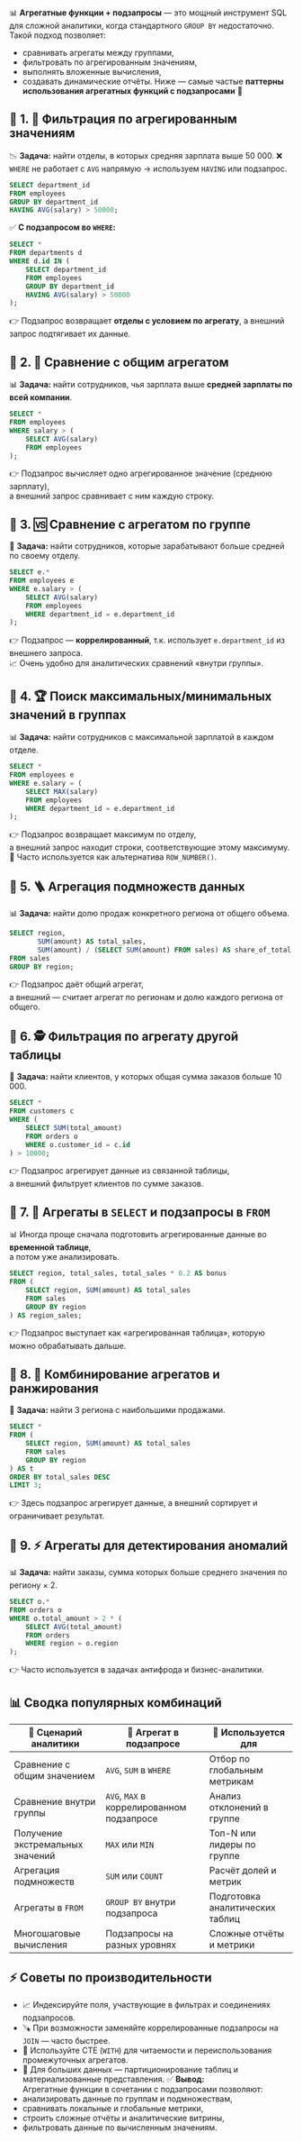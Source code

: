 📊 **Агрегатные функции + подзапросы** — это мощный инструмент SQL для сложной аналитики, когда стандартного `GROUP BY` недостаточно.
Такой подход позволяет:
- сравнивать агрегаты между группами,
- фильтровать по агрегированным значениям,
- выполнять вложенные вычисления,
- создавать динамические отчёты.
Ниже — самые частые **паттерны использования агрегатных функций с подзапросами** 🧠
## 🧮 1. 📌 **Фильтрация по агрегированным значениям**
📉 **Задача:** найти отделы, в которых средняя зарплата выше 50 000.
❌ `WHERE` не работает с `AVG` напрямую → используем `HAVING` или подзапрос.
```sql
SELECT department_id
FROM employees
GROUP BY department_id
HAVING AVG(salary) > 50000;
```
✅ **С подзапросом во `WHERE`:**
```sql
SELECT *
FROM departments d
WHERE d.id IN (
    SELECT department_id
    FROM employees
    GROUP BY department_id
    HAVING AVG(salary) > 50000
);
```
👉 Подзапрос возвращает **отделы с условием по агрегату**, а внешний запрос подтягивает их данные.
## 🧮 2. 🥇 **Сравнение с общим агрегатом**
📊 **Задача:** найти сотрудников, чья зарплата выше **средней зарплаты по всей компании**.
```sql
SELECT *
FROM employees
WHERE salary > (
    SELECT AVG(salary)
    FROM employees
);
```
👉 Подзапрос вычисляет одно агрегированное значение (среднюю зарплату),  
а внешний запрос сравнивает с ним каждую строку.
## 🧮 3. 🆚 **Сравнение с агрегатом по группе**
📌 **Задача:** найти сотрудников, которые зарабатывают больше средней по своему отделу.
```sql
SELECT e.*
FROM employees e
WHERE e.salary > (
    SELECT AVG(salary)
    FROM employees
    WHERE department_id = e.department_id
);
```
👉 Подзапрос — **коррелированный**, т.к. использует `e.department_id` из внешнего запроса.  
📈 Очень удобно для аналитических сравнений «внутри группы».
## 🧮 4. 🏆 **Поиск максимальных/минимальных значений в группах**
📊 **Задача:** найти сотрудников с максимальной зарплатой в каждом отделе.
```sql
SELECT *
FROM employees e
WHERE e.salary = (
    SELECT MAX(salary)
    FROM employees
    WHERE department_id = e.department_id
);
```
👉 Подзапрос возвращает максимум по отделу,  
а внешний запрос находит строки, соответствующие этому максимуму.
📌 Часто используется как альтернатива `ROW_NUMBER()`.
## 🧮 5. 🪜 **Агрегация подмножеств данных**
📊 **Задача:** найти долю продаж конкретного региона от общего объема.
```sql
SELECT region,
       SUM(amount) AS total_sales,
       SUM(amount) / (SELECT SUM(amount) FROM sales) AS share_of_total
FROM sales
GROUP BY region;
```
👉 Подзапрос даёт общий агрегат,  
а внешний — считает агрегат по регионам и долю каждого региона от общего.
## 🧮 6. 🕵️ **Фильтрация по агрегату другой таблицы**
📌 **Задача:** найти клиентов, у которых общая сумма заказов больше 10 000.
```sql
SELECT *
FROM customers c
WHERE (
    SELECT SUM(total_amount)
    FROM orders o
    WHERE o.customer_id = c.id
) > 10000;
```
👉 Подзапрос агрегирует данные из связанной таблицы,  
а внешний фильтрует клиентов по сумме заказов.
## 🧮 7. 🧠 **Агрегаты в `SELECT` и подзапросы в `FROM`**
📊 Иногда проще сначала подготовить агрегированные данные во **временной таблице**,  
а потом уже анализировать.
```sql
SELECT region, total_sales, total_sales * 0.2 AS bonus
FROM (
    SELECT region, SUM(amount) AS total_sales
    FROM sales
    GROUP BY region
) AS region_sales;
```
👉 Подзапрос выступает как «агрегированная таблица», которую можно обрабатывать дальше.
## 🧮 8. 🧭 **Комбинирование агрегатов и ранжирования**
📌 **Задача:** найти 3 региона с наибольшими продажами.
```sql
SELECT *
FROM (
    SELECT region, SUM(amount) AS total_sales
    FROM sales
    GROUP BY region
) AS t
ORDER BY total_sales DESC
LIMIT 3;
```
👉 Здесь подзапрос агрегирует данные, а внешний сортирует и ограничивает результат.
## 🧮 9. ⚡ **Агрегаты для детектирования аномалий**
📊 **Задача:** найти заказы, сумма которых больше среднего значения по региону × 2.
```sql
SELECT o.*
FROM orders o
WHERE o.total_amount > 2 * (
    SELECT AVG(total_amount)
    FROM orders
    WHERE region = o.region
);
```
👉 Часто используется в задачах антифрода и бизнес-аналитики.
## 📊 Сводка популярных комбинаций

|📌 Сценарий аналитики|🔹 Агрегат в подзапросе|🧮 Используется для|
|---|---|---|
|Сравнение с общим значением|`AVG`, `SUM` в `WHERE`|Отбор по глобальным метрикам|
|Сравнение внутри группы|`AVG`, `MAX` в коррелированном подзапросе|Анализ отклонений в группе|
|Получение экстремальных значений|`MAX` или `MIN`|Топ-N или лидеры по группе|
|Агрегация подмножеств|`SUM` или `COUNT`|Расчёт долей и метрик|
|Агрегаты в `FROM`|`GROUP BY` внутри подзапроса|Подготовка аналитических таблиц|
|Многошаговые вычисления|Подзапросы на разных уровнях|Сложные отчёты и метрики|
## ⚡ Советы по производительности
- 📈 Индексируйте поля, участвующие в фильтрах и соединениях подзапросов.
- 🪚 При возможности заменяйте коррелированные подзапросы на `JOIN` — часто быстрее.
- 🧱 Используйте CTE (`WITH`) для читаемости и переиспользования промежуточных агрегатов.
- 🧭 Для больших данных — партиционирование таблиц и материализованные представления.
✅ **Вывод:**  
Агрегатные функции в сочетании с подзапросами позволяют:
- анализировать данные по группам и подмножествам,
- сравнивать локальные и глобальные метрики,
- строить сложные отчёты и аналитические витрины,
- фильтровать данные по вычисленным значениям.